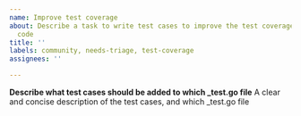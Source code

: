 ```yaml
---
name: Improve test coverage
about: Describe a task to write test cases to improve the test coverage of production
  code
title: ''
labels: community, needs-triage, test-coverage
assignees: ''

---
```


**Describe what test cases should be added to which _test.go file**
A clear and concise description of the test cases, and which _test.go file
